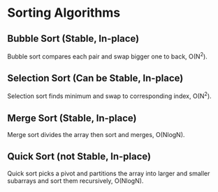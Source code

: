 # Sorting Algorithms

## Bubble Sort (Stable, In-place)
Bubble sort compares each pair and swap bigger one to back, O(N<sup>2</sup>).

## Selection Sort (Can be Stable, In-place)
Selection sort finds minimum and swap to corresponding index, O(N<sup>2</sup>).

## Merge Sort (Stable, In-place)
Merge sort divides the array then sort and merges, O(NlogN).

## Quick Sort (not Stable, In-place)
Quick sort picks a pivot and partitions the array into larger and smaller subarrays and sort them recursively, O(NlogN).
